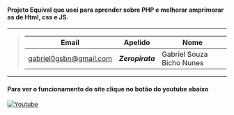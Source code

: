 #### Projeto Equival que usei para aprender sobre PHP e melhorar amprimorar as de Html, css e JS.
---------------------

> |Email|Apelido|Nome|
> |-----|-----|----|
> |gabriel0gsbn@gmail.com|***Zeropirata***|Gabriel Souza Bicho Nunes|
-----------
#### Para ver o funcionamento do site clique no botão do youtube abaixo 
<a href="https://www.youtube.com/watch?v=TXEmplmmTVg">![Youtube](https://img.shields.io/badge/YouTube-FF0000?style=for-the-badge&logo=youtube&logoColor=white)</a>

